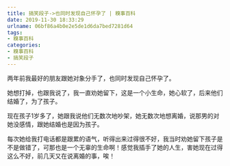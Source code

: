```yaml
---
title: 搞笑段子->也同时发现自己怀孕了 | 糗事百科
date: 2019-11-30 18:33:29
urlname: 06bf86a4b0e2e5de1d6da7bed7281d64
tags: 
- 糗事百科
categories:
- 糗事百科
- 搞笑段子
---
```

两年前我最好的朋友跟她对象分手了，也同时发现自己怀孕了。

她想打掉，也跟我说了，我一直劝她留下，这是一个小生命，她心软了，后来他们结婚了，为了孩子。

现在孩子1岁多了，她跟我说他们无数次地吵架，她无数次地想离婚，说那男的对她没感情，跟她结婚也是因为孩子。

每次她给我打电话都是跟累的语气，听得出来过得很不好，我当时劝她留下孩子是不是做错了，可那也是一个无辜的生命啊！感觉我插手了她的人生，害她现在过得这么不好，前几天又在说离婚的事，唉！


